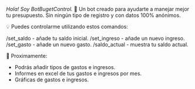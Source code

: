 _Hola! Soy BotBugetControl._
🤖 Un bot creado para ayudarte a manejar mejor tu presupuesto.
Sin ningún tipo de registro y con datos 100% anónimos.

💡 Puedes controlarme utilizando estos comandos:

/set\_saldo - añade tu saldo inicial.
/set\_ingreso - añade un nuevo ingreso.
/set\_gasto - añade un nuevo gasto.
/saldo\_actual - muestra tu saldo actual.


🚀 Proximamente:
- Podrás añadir tipos de gastos e ingresos.
- Informes en excel de tus gastos e ingresos por mes.
- Gráficas de gastos e ingresos.
